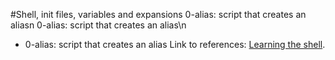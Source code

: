 #Shell, init files, variables and expansions
0-alias: script that creates an aliasn
0-alias: script that creates an alias\n
* 0-alias: script that creates an alias
Link to references: [Learning the shell](#https://linuxcommand.org/lc3_lts0080.php).


